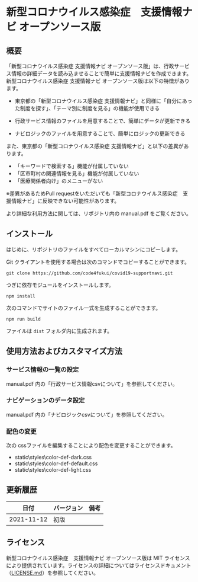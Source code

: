 # 新型コロナウイルス感染症　支援情報ナビ オープンソース版

## 概要

「新型コロナウイルス感染症 支援情報ナビ オープンソース版」は、行政サービス情報の詳細データを読み込ませることで簡単に支援情報ナビを作成できます。
新型コロナウイルス感染症 支援情報ナビ オープンソース版は以下の特徴があります。

* 東京都の「新型コロナウイルス感染症 支援情報ナビ」と同様に「自分にあった制度を探す」、「テーマ別に制度を見る」の機能が使用できる

* 行政サービス情報のファイルを用意することで、簡単にデータが更新できる

* ナビロジックのファイルを用意することで、簡単にロジックの更新できる

また、東京都の「新型コロナウイルス感染症 支援情報ナビ」と以下の差異があります。

* 「キーワードで検索する」機能が付属していない
* 「区市町村の関連情報を見る」機能が付属していない
* 「医療関係者向け」のメニューがない

※差異があるためPull requestをいただいても「新型コロナウイルス感染症　支援情報ナビ」に反映できない可能性があります。

より詳細な利用方法に関しては、リポジトリ内の manual.pdf をご覧ください。

## インストール

はじめに、リポジトリのファイルをすべてローカルマシンにコピーします。

Git クライアントを使用する場合は次のコマンドでコピーすることができます。

```
git clone https://github.com/code4fukui/covid19-supportnavi.git
```

つぎに依存モジュールをインストールします。

```
npm install
```

次のコマンドでサイトのファイル一式を生成することができます。
```
npm run build
```

ファイルは `dist` フォルダ内に生成されます。

## 使用方法およびカスタマイズ方法

### サービス情報の一覧の設定

manual.pdf 内の「行政サービス情報csvについて」を参照してください。

### ナビゲーションのデータ設定

manual.pdf 内の「ナビロジックcsvについて」を参照してください。

### 配色の変更

次の cssファイルを編集することにより配色を変更することができます。

- static\styles\color-def-dark.css
- static\styles\color-def-default.css
- static\styles\color-def-light.css

## 更新履歴


| 日付  | バージョン | 備考 |
| ------ | ---------------- | ---- |
| 2021-11-12 | 初版  |      |

## ライセンス

新型コロナウイルス感染症　支援情報ナビ オープンソース版は MIT ライセンスにより提供されています。ライセンスの詳細についてはライセンスドキュメント（[LICENSE.md](LICENSE.md)）を参照してください。
